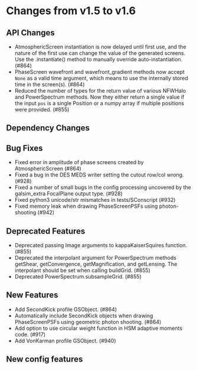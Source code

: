 Changes from v1.5 to v1.6
=========================

API Changes
-----------
- AtmosphericScreen instantiation is now delayed until first use, and the
  nature of the first use can change the value of the generated screens.  Use
  the .instantiate() method to manually override auto-instantiation. (#864)
- PhaseScreen wavefront and wavefront_gradient methods now accept `None` as a
  valid time argument, which means to use the internally stored time in the
  screen(s). (#864)
- Reduced the number of types for the return value of various NFWHalo and
  PowerSpectrum methods.  Now they either return a single value if the input
  `pos` is a single Position or a numpy array if multiple positions were
  provided. (#855)


Dependency Changes
------------------


Bug Fixes
---------
- Fixed error in amplitude of phase screens created by AtmosphericScreen (#864)
- Fixed a bug in the DES MEDS writer setting the cutout row/col wrong. (#928)
- Fixed a number of small bugs in the config processing uncovered by the
  galsim_extra FocalPlane output type. (#928)
- Fixed python3 unicode/str mismatches in tests/SConscript (#932)
- Fixed memory leak when drawing PhaseScreenPSFs using photon-shooting (#942)


Deprecated Features
-------------------
- Deprecated passing Image arguments to kappaKaiserSquires function. (#855)
- Deprecated the interpolant argument for PowerSpectrum methods getShear,
  getConvergence, getMagnification, and getLensing.  The interpolant should
  be set when calling buildGrid. (#855)
- Deprecated PowerSpectrum.subsampleGrid. (#855)


New Features
------------
- Add SecondKick profile GSObject. (#864)
- Automatically include SecondKick objects when drawing PhaseScreenPSFs using
  geometric photon shooting. (#864)
- Add option to use circular weight function in HSM adaptive moments code. (#917)
- Add VonKarman profile GSObject. (#940)


New config features
-------------------
